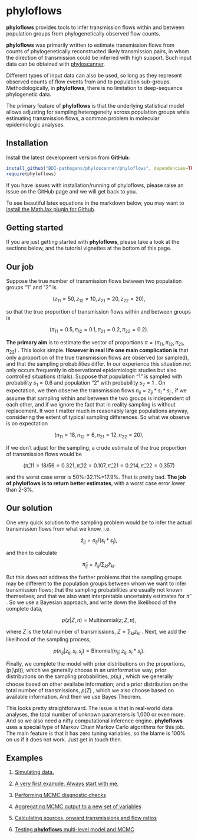 **phyloflows**
================

**phyloflows** provides tools to infer transmission flows within and
between population groups from phylogenetically observed flow counts.

**phyloflows** was primarily written to estimate transmission flows from
counts of phylogenetically reconstructed likely transmission pairs, in
whom the direction of transmission could be inferred with high support.
Such input data can be obtained with
[phyloscanner](https://github.com/BDI-pathogens/phyloscanner).

Different types of input data can also be used, so long as they
represent observed counts of flow events from and to population
sub-groups. Methodologically, in **phyloflows**, there is no limitation
to deep-sequence phylogenetic data.

The primary feature of **phyloflows** is that the underlying statistical
model allows adjusting for sampling heterogeneity across population
groups while estimating transmission flows, a common problem in
molecular epidemiologic analyses.

## Installation

Install the latest development version from **GitHub**:

``` r
install_github("BDI-pathogens/phyloscanner/phyloflows", dependencies=TRUE, build_vignettes=FALSE)
require(phyloflows)
```

If you have issues with installation/running of phyloflows, please raise
an Issue on the GitHub page and we will get back to you.

To see beautiful latex equations in the markdown below, you may want to
[install the MathJax plugin for
Github](https://github.com/orsharir/github-mathjax).

## Getting started

If you are just getting started with **phyloflows**, please take a look
at the sections below, and the tutorial vignettes at the bottom of this
page.

## Our job

Suppose the true number of transmission flows between two population
groups “1” and “2” is

$$
(z_{11}=50, z_{12}=10, z_{21}=20, z_{22}=20),
$$


so that the true proportion of transmission flows within and between
groups is

$$
(\pi_{11}=0.5,\pi_{12}=0.1,\pi_{21}=0.2,\pi_{22}=0.2).
$$


**The primary aim** is to estimate the vector of proportions
 $\pi=(\pi_{11},\pi_{12},\pi_{21},\pi_{22})$
. This looks simple. **However in real life one main complication is**
that only a proportion of the true transmission flows are observed (or
sampled), and that the sampling probabilities differ. In our experience
this situation not only occurs frequently in observational epidemiologic
studies but also controlled situations (trials). Suppose that population
“1” is sampled with probability
 $s_1=0.6$
and population “2” with probability
 $s_2=1$
. On expectation, we then observe the transmission flows
 $n_{ij}= z_{ij} * s_i * s_j$
, if we assume that sampling within and between the two groups is
independent of each other, and if we ignore the fact that in reality
sampling is without replacement. It won t matter much in reasonably
large populations anyway, considering the extent of typical sampling
differences. So what we observe is on expectation

$$
(n_{11}=18, n_{12}=6, n_{21}=12, n_{22}=20),
$$


If we don’t adjust for the sampling, a crude estimate of the true
proportion of transmission flows would be

$$
(\hat{\pi}\_{11} = 18/56 = 0.321,\hat{\pi}\_{12}=0.107,\hat{\pi}\_{21}=0.214, \hat{\pi}\_{22}=0.357)
$$

and the worst case error is 50%-32.1%=17.9%. That is pretty bad. **The
job of phyloflows is to return better estimates**, with a worst case
error lower than 2-3%.

## Our solution

One very quick solution to the sampling problem would be to infer the
actual transmission flows from what we know, i.e.

$$
\hat{z}_ {ij} = n_{ij}/(s_i * s_j),
$$


and then to calculate

$$
\hat{\pi}_ {ij}=\hat{z}_ {ij} /\sum_{kl}\hat{z}_ {kl}.
$$


But this does not address the further problems that the sampling groups
may be different to the population groups between whom we want to infer
transmission flows; that the sampling probabilities are usually not
known themselves; and that we also want interpretable uncertainty
estimates for
 $\hat{\pi}$
. So we use a Bayesian approach, and write down the likelihood of the
complete data,

$$
p(z|Z,\pi)= \mbox{Multinomial}(z;Z,\pi),
$$


where
 $Z$
is the total number of transmissions,
 $Z=\sum_{kl} z_{kl}$
. Next, we add the likelihood of the sampling process,

$$
p(n_{ij}|z_{ij},s_i,s_j)= \mbox{Binomial}(n_{ij};z_{ij},s_i * s_j).
$$


Finally, we complete the model with prior distributions on the
proportions,\(p(\pi)\), which we generally choose in an uninformative
way; prior distributions on the sampling probabilities,
 $p(s_i)$
, which we generally choose based on other availabe information; and a
prior distribution on the total number of transmissions,
 $p(Z)$
, which we also choose based on available information. And then we use
Bayes Theorem.

This looks pretty straightforward. The issue is that in real-world data
analyses, the total number of unknown parameters is 1,000 or even more.
And so we also need a nifty computational inference engine.
**phyloflows** uses a special type of Markov Chain Markov Carlo
algorithms for this job. The main feature is that it has zero tuning
variables, so the blame is 100% on us if it does not work. Just get in
touch then.

## Examples

1.  [Simulating data.](vignettes/01_simulating_data.md)

2.  [A very first example. Always start with
    me.](vignettes/02_basic_example.md)

3.  [Performing MCMC diagnostic checks](vignettes/03_diagnostics.md)

4.  [Aggregating MCMC output to a new set of
    variables](vignettes/04_aggregating.md)

5.  [Calculating sources, onward transmissions and flow
    ratios](vignettes/05_keyquantities.md)

6.  [Testing **phyloflows** multi-level model and
    MCMC](vignettes/06_test_sampling_adjustments.md)
